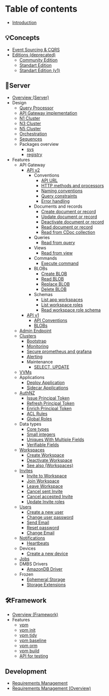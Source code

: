 # Table of contents

- [Introduction](README.md)

## 💡Concepts

- [Event Sourcing & CQRS](concepts/evsrc/README.md)
- [Editions (deprecated)](concepts/editions/README.md)
  - [Community Edition](concepts/editions/ce.md)
  - [Standart Edition](concepts/editions/se.md)
  - [Standart Edition (v1)](concepts/editions/se1.md)

## 🚀Server

- [Overview (Server)](server/README.md)
- Design
  - [Query Processor](server/design/qp.md)
  - [API Gateway implementation](server/design/agw.md)
  - [N1 Cluster](server/design/c2.n1.md)
  - [N3 Cluster](server/design/c2.n3.md)
  - [N5 Cluster](server/design/c2.n5.md)
  - [Orchestration](server/design/orch.md)
  - [Sequences](server/design/sequences.md)
  - Packages overview
    - [sys](server/design/pkgsys.md)
    - [registry](server/design/pkgregistry.md)
- Features  
  - API Gateway
    - [API v2](server/apiv2/README.md)
      - Conventions
        - [API URL](server/apiv2/api-url.md)
        - [HTTP methods and processors](server/apiv2/http-methods-and-processors.md)
        - [Naming conventions](server/apiv2/naming-conventions.md)
        - [Query constraints](server/apiv2/query-constraints.md)
        - [Error handling](server/apiv2/errors.md)
      - Documents and records  
        - [Create document or record](server/apiv2/create-doc.md)
        - [Update document or record](server/apiv2/update-doc.md)
        - [Deactivate document or record](server/apiv2/deactivate-doc.md)
        - [Read document or record](server/apiv2/read-doc.md)
        - [Read from CDoc collection](server/apiv2/read-cdocs.md)
      - Queries
        - [Read from query](server/apiv2/read-from-query.md)
      - Views
        - [Read from view](server/apiv2/read-from-view.md)
      - Commands
        - [Execute command](server/apiv2/execute-command.md)
      - BLOBs
        - [Create BLOB](server/apiv2/create-blob.md)
        - [Read BLOB](server/apiv2/read-blob.md)
        - [Replace BLOB](server/apiv2/replace-blob.md)
        - [Delete BLOB](server/apiv2/delete-blob.md)
      - Schemas
        - [List app workspaces](server/apiv2/list-app-workspaces.md)
        - [List workspace roles](server/apiv2/list-ws-roles.md)
        - [Read workspace role schema](server/apiv2/read-ws-role-schema.md)
    - [API v1](server/api-gateway.md)
      - [API Conventions](server/api-conventions.md)
      - [BLOBs](server/blobs.md)
  - [Admin Endpoint](server/admin-endpoint.md)
  - [Clusters](server/clusters/README.md)
    - [Bootstrap](server/clusters/bootstrap.md)
    - [Monitoring](server/mon.md)
    - [Secure prometheus and grafana](server/secure-prometheus-grafana.md)
    - [Alerting](server/alerting.md)
    - Maintenance
      - [SELECT, UPDATE](server/clusters/select-update.md)
  - [VVMs](server/vvms/README.md)
  - Applications
    - [Deploy Application](server/apps/deploy-app.md)
    - [Sidecar Applications](server/sidecarapps.md)
  - [AuthNZ](server/authnz/README.md)
    - [Issue Principal Token](server/apiv2/login.md)
    - [Refresh Principal Token](server/apiv2/refresh.md)
    - [Enrich Principal Token](server/authnz/enrich-token.md)
    - [ACL Rules](server/authnz/aclrules.md)
    - [Global Roles](server/authnz/groles.md)
  - Data types
    - [Core types](server/vsql/types.md)
    - [Small integers](server/vsql/types-small.md)
    - [Uniques With Multiple Fields](server/vsql/uniques-multi.md)
    - [Verifiable Fields](server/vsql/ver-fields.md)
  - [Workspaces](server/workspaces/README.md)
    - [Create Workspace](server/workspaces/create-workspace-v2.md)
    - [Deactivate Workspace](server/workspaces/deactivate-workspace.md)
    - [See also (Workspaces)](server/workspaces/workspaces-seealso.md)
  - [Invites](server/invites/README.md)
    - [Invite to Workspace](server/invites/invite-to-ws.md)
    - [Join Workspace](server/invites/join-ws.md)
    - [Leave Workspace](server/invites/leave-ws.md)
    - [Cancel sent Invite](server/invites/cancel-sent-invite.md)
    - [Cancel accepted Invite](server/invites/cancel-accepted-invite.md)
    - [Update Invite roles](server/invites/update-invite-roles.md)
  - [Users](server/users/README.md)
    - [Create a new user](server/apiv2/create-user.md)
    - [Change user password](server/apiv2/change-password.md)
    - [Send Email](server/users/send_email.md)
    - [Reset password](server/users/reset-password.md)
    - [Change Email](server/users/change-email.md)
  - [Notifications](server/n10n/n10n.md)
    - [Heartbeats](server/n10n/heartbeats.md)
  - Devices
    - [Create a new device](server/apiv2/create-device.md)
  - [Jobs](server/jobs.md)
  - DMBS Drivers
    - [AmazonDB Driver](server/amazondb-driver.md)
  - Frozen
    - [Ephemeral Storage](server/ephemeral-storage.md)
    - [Storage Extensions](server/storage-extensions.md)

## 🛠️Framework

- [Overview (Framework)](framework/README.md)
- Features
  - [vpm](framework/vpm/README.md)
  - [vpm init](framework/vpm/init.md)
  - [vpm tidy](framework/vpm/tidy.md)
  - [vpm baseline](framework/vpm/baseline.md)
  - [vpm orm](framework/vpm/orm.md)
  - [vpm build](framework/vpm/build.md)
  - [API for testing](framework/api-testing.md)

## Development

- [Requirements Management](reqman/README.md)
- [Requirements Management (Overview)](reqman/reqs-overview.md)
